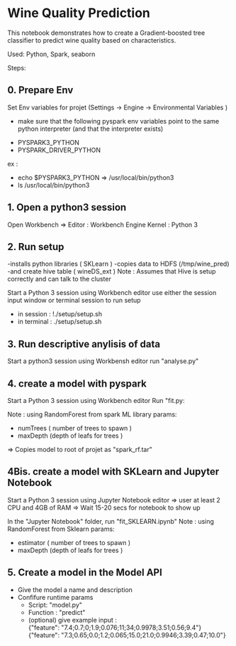 # Wine Quality Prediction

This notebook demonstrates how to create a Gradient-boosted tree classifier 
to predict wine quality based on characteristics.

Used: Python, Spark, seaborn

Steps:

## 0. Prepare Env 
  Set Env variables for projet (Settings -> Engine -> Environmental Variables )
  * make sure that the following pyspark env variables point to the same python 
  interpreter (and that the interpreter exists)
   - PYSPARK3_PYTHON
   - PYSPARK_DRIVER_PYTHON
  
  ex : 
  - echo $PYSPARK3_PYTHON => /usr/local/bin/python3
  - ls /usr/local/bin/python3

## 1. Open a python3 session
Open Workbench => Editor : Workbench 
                  Engine Kernel : Python 3
   
## 2. Run setup 
-installs python libraries ( SKLearn )
-copies data to HDFS (/tmp/wine_pred)
-and create hive table ( wineDS_ext )
Note : Assumes that Hive is setup correctly and can talk to the cluster

Start a Python 3 session using Workbench editor
use either the session input window or terminal session to run setup 
* in session : !./setup/setup.sh
* in terminal : ./setup/setup.sh
 
## 3. Run descriptive anylisis of data
Start a python3 session using Workbensh editor
run "analyse.py"

## 4. create a model with pyspark 
Start a Python 3 session using Workbench editor
Run "fit.py: 

Note : using RandomForest from spark ML library 
params: 
  * numTrees ( number of trees to spawn )
  * maxDepth (depth of leafs for trees )

=> Copies model to root of projet as "spark_rf.tar"
  
## 4Bis. create a model with SKLearn and Jupyter Notebook 
Start a Python 3 session using Jupyter Notebook editor
=> user at least 2 CPU and 4GB of RAM 
=> Wait 15-20 secs for notebook to show up

In the "Jupyter Notebook" folder, run "fit_SKLEARN.ipynb"
Note : using RandomForest from Sklearn 
params: 
  * estimator ( number of trees to spawn )
  * maxDepth (depth of leafs for trees )


## 5. Create a model in the Model API
  * Give the model a name and description
  * Confifure runtime params 
    - Script: "model.py"
    - Function : "predict"
    - (optional) give example input :   
{"feature": "7.4;0.7;0;1.9;0.076;11;34;0.9978;3.51;0.56;9.4"}
{"feature": "7.3;0.65;0.0;1.2;0.065;15.0;21.0;0.9946;3.39;0.47;10.0"}
  

